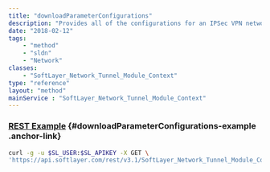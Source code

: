 ```yaml
---
title: "downloadParameterConfigurations"
description: "Provides all of the configurations for an IPSec VPN network tunnel in a text file "
date: "2018-02-12"
tags:
    - "method"
    - "sldn"
    - "Network"
classes:
    - "SoftLayer_Network_Tunnel_Module_Context"
type: "reference"
layout: "method"
mainService : "SoftLayer_Network_Tunnel_Module_Context"
---
```


### [REST Example](#downloadParameterConfigurations-example) <a href="/article/rest/"><i class="fas fa-question"></i></a> {#downloadParameterConfigurations-example .anchor-link} 
```bash
curl -g -u $SL_USER:$SL_APIKEY -X GET \
'https://api.softlayer.com/rest/v3.1/SoftLayer_Network_Tunnel_Module_Context/{SoftLayer_Network_Tunnel_Module_ContextID}/downloadParameterConfigurations'
```

